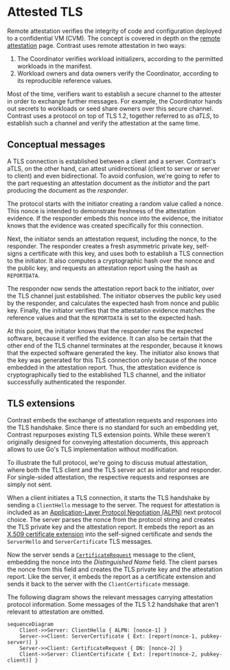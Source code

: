 # Attested TLS

Remote attestation verifies the integrity of code and configuration deployed to a confidential VM (CVM).
The concept is covered in depth on the [remote attestation](../attestation/overview.md) page.
Contrast uses remote attestation in two ways:

1. The Coordinator verifies workload initializers, according to the permitted workloads in the manifest.
2. Workload owners and data owners verify the Coordinator, according to its reproducible reference values.

Most of the time, verifiers want to establish a secure channel to the attester in order to exchange further messages.
For example, the Coordinator hands out secrets to workloads or seed share owners over this secure channel.
Contrast uses a protocol on top of TLS 1.2, together referred to as _aTLS_, to establish such a channel and verify the attestation at the same time.

## Conceptual messages

A TLS connection is established between a client and a server.
Contrast's aTLS, on the other hand, can attest unidirectional (client to server or server to client) and even bidirectional.
To avoid confusion, we're going to refer to the part requesting an attestation document as the _initiator_ and the part producing the document as the _responder_.

The protocol starts with the initiator creating a random value called a nonce.
This nonce is intended to demonstrate freshness of the attestation evidence.
If the responder embeds this nonce into the evidence, the initiator knows that the evidence was created specifically for this connection.

Next, the initiator sends an attestation request, including the nonce, to the responder.
The responder creates a fresh asymmetric private key, self-signs a certificate with this key, and uses both to establish a TLS connection to the initiator.
It also computes a cryptographic hash over the nonce and the public key, and requests an attestation report using the hash as `REPORTDATA`.

The responder now sends the attestation report back to the initiator, over the TLS channel just established.
The initiator observes the public key used by the responder, and calculates the expected hash from nonce and public key.
Finally, the initiator verifies that the attestation evidence matches the reference values and that the `REPORTDATA` is set to the expected hash.

At this point, the initiator knows that the responder runs the expected software, because it verified the evidence.
It can also be certain that the other end of the TLS channel terminates at the responder, because it knows that the expected software generated the key.
The initiator also knows that the key was generated for this TLS connection only because of the nonce embedded in the attestation report.
Thus, the attestation evidence is cryptographically tied to the established TLS channel, and the initiator successfully authenticated the responder.

## TLS extensions

Contrast embeds the exchange of attestation requests and responses into the TLS handshake.
Since there is no standard for such an embedding yet, Contrast repurposes existing TLS extension points.
While these weren't originally designed for conveying attestation documents, this approach allows to use Go's TLS implementation without modification.

To illustrate the full protocol, we're going to discuss mutual attestation, where both the TLS client and the TLS server act as initiator and responder.
For single-sided attestation, the respective requests and responses are simply not sent.

When a client initiates a TLS connection, it starts the TLS handshake by sending a `ClientHello` message to the server.
The request for attestation is included as an [Application-Layer Protocol Negotiation (ALPN)](https://www.rfc-editor.org/rfc/rfc7301) next protocol choice.
The server parses the nonce from the protocol string and creates the TLS private key and the attestation report.
It embeds the report as an [X.509 certificate extension](https://www.rfc-editor.org/rfc/rfc5280#section-4.2) into the self-signed certificate and sends the `ServerHello` and `ServerCertificate` TLS messages.

Now the server sends a [`CertificateRequest`](https://www.rfc-editor.org/rfc/rfc5246#section-7.4.4) message to the client, embedding the nonce into the _Distinguished Name_ field.
The client parses the nonce from this field and creates the TLS private key and the attestation report.
Like the server, it embeds the report as a certificate extension and sends it back to the server with the `ClientCertificate` message.

The following diagram shows the relevant messages carrying attestation protocol information.
Some messages of the TLS 1.2 handshake that aren't relevant to attestation are omitted.

```mermaid
sequenceDiagram
    Client->>Server: ClientHello { ALPN: [nonce-1] }
    Server->>Client: ServerCertificate { Ext: [report(nonce-1, pubkey-server)] }
    Server->>Client: CertificateRequest { DN: [nonce-2] }
    Client->>Server: ClientCertificate { Ext: [report(nonce-2, pubkey-client)] }
```
